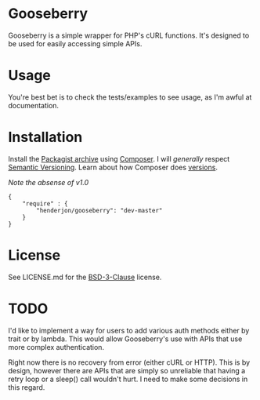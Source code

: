# Gooseberry

Gooseberry is a simple wrapper for PHP's cURL functions. It's designed to be
used for easily accessing simple APIs.

# Usage

You're best bet is to check the tests/examples to see usage, as I'm awful at
documentation.

# Installation

Install the [Packagist archive](https://packagist.org/packages/henderjon/gooseberry)
using [Composer](http://getcomposer.org/). I will *generally* respect
[Semantic Versioning](http://semver.org/). Learn about how Composer
does [versions](https://getcomposer.org/doc/01-basic-usage.md#package-versions).

*Note the absense of v1.0*

```
{
	"require" : {
		"henderjon/gooseberry": "dev-master"
	}
}
```

# License

See LICENSE.md for the [BSD-3-Clause](http://opensource.org/licenses/BSD-3-Clause) license.

# TODO

I'd like to implement a way for users to add various auth methods either by trait or
by lambda. This would allow Gooseberry's use with APIs that use more complex authentication.

Right now there is no recovery from error (either cURL or HTTP). This is by design, however
there are APIs that are simply so unreliable that having a retry loop or a sleep() call
wouldn't hurt. I need to make some decisions in this regard.





